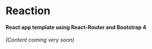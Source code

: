 # Reaction
**React app template using React-Router and Bootstrap 4**
<br/>
<br/>
*(Content coming very soon)*

